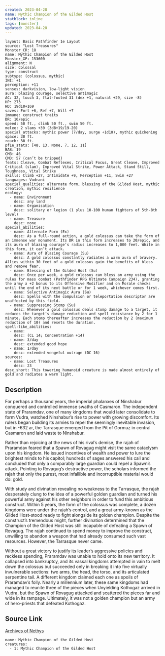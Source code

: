 ```yaml
---
created: 2023-04-28
name: Mythic Champion of the Gilded Host
statblock: inline
tags: [monster]
updated: 2023-04-28
---
```

```statblock
layout: Basic Pathfinder 1e Layout
source: "Lost Treasures"
Monster_CR: 18
name: Mythic Champion of the Gilded Host
Monster_XP: 153600
alignment: N
size: Colossal
type: construct
subtype: (colossus, mythic)
INI: +1
perception: +11
senses: darkvision, low-light vision
aura: blazing courage, selective antimagic
AC: 32, touch 3, flat-footed 31 (dex +1, natural +29, size -8)
HP: 273
HD: 19d10+169
saves: Fort +6, Ref +7, Will +7
immune: construct traits
DR: 10/epic
speed: 50 ft., climb 50 ft., swim 50 ft.
melee: 2 slams +30 (3d8+19/19-20)
special_attacks: mythic power (7/day, surge +1d10), mythic quickening
space: 30 ft.
reach: 30 ft.
pf1e_stats: [48, 13, None, 7, 12, 11]
BAB: 19
CMB: 46
CMD: 57 (can’t be tripped)
feats: Cleave, Combat Reflexes, Critical Focus, Great Cleave, Improved Critical (slam), Improved Vital Strike, Power Attack, Stand Still, Toughness, Vital Strike
skills: Climb +27, Intimidate +9, Perception +11, Swim +27
languages: Vudrani
special_qualities: alternate form, blessing of the Gilded Host, mythic creation, mythic resilience
ecology:
  - name: Environment
    desc: any land
  - name: Organisation
    desc: solitary or legion (1 plus 10-100 human fighters of 5th-8th level)
  - name: Treasure
    desc: none
special_abilities:
  - name: Alternate Form (Ex)
    desc: As a full-round action, a gold colossus can take the form of an immense war monument. Its DR in this form increases to 20/epic, and its aura of blazing courage’s radius increases to 1,000 feet. While in this form, it can’t attack.
  - name: Aura of Blazing Courage (Su)
    desc: A gold colossus constantly radiates a warm aura of bravery. Allies within 30 feet of a gold colossus gain the benefits of bless and remove fear.
  - name: Blessing of the Gilded Host (Su)
    desc: Once per week, a gold colossus can bless an army using the rules for mass combat (Pathfinder RPG Ultimate Campaign 234), granting the army a +2 bonus to its Offensive Modifier and on Morale checks until the end of its next battle or for 1 week, whichever comes first.
  - name: Selective Antimagic Aura (Su)
    desc: Spells with the compulsion or teleportation descriptor are unaffected by this field.
  - name: Suppressing Stomp (Su)
    desc: Whenever a gold colossus deals stomp damage to a target, it reduces the target’s damage reduction and spell resistance by 2 for 1 minute. Each stomp thereafter increases the reduction by 2 (maximum reduction of 10) and resets the duration.
spell-like_abilities:
  - name:
    desc: (CL 14; Concentration +14)
  - name: 3/day
    desc: extended good hope
  - name: 1/day
    desc: extended vengeful outrage (DC 16)
sources:
  - name: Lost Treasures
    desc: 23
desc_short: This towering humanoid creature is made almost entirely of gold and radiates a warm light.
```
## Description
For perhaps a thousand years, the imperial phalanxes of Ninshabur conquered and controlled immense swaths of Casmaron. The independent state of Praramdav, one of many kingdoms that would later consolidate to form Vudra, watched Ninshabur’s rise to power with growing discomfort. Its rulers began building its armies to repel the seemingly inevitable invasion, but in -632 ar, the Tarrasque emerged from the Pit of Gormuz in central Casmaron and laid waste to Ninshabur.

 Rather than rejoicing at the news of his rival’s demise, the rajah of Praramdav feared that a Spawn of Rovagug might visit the same cataclysm upon his kingdom. He issued incentives of wealth and power to lure the brightest minds to his capitol; hundreds of sages answered his call and concluded that only a comparably large guardian could repel a Spawn’s attack. Pointing to Rovagug’s destructive power, the scholars informed the rajah that only the purest, most infallible and incorruptible material would do: gold.

 With study and divination revealing no weakness to the Tarrasque, the rajah desperately clung to the idea of a powerful golden guardian and turned his powerful army against his other neighbors in order to fund this ambitious construct. Within 5 years, the form of the colossus was complete, a dozen kingdoms were under the rajah’s control, and a great army-known as the Gilded Host-stood ready to fight alongside its golden champion. Despite the construct’s tremendous might, further divination determined that the Champion of the Gilded Host was still incapable of defeating a Spawn of Rovagug. The rajah continued to spend money to improve the construct, unwilling to abandon a weapon that had already consumed such vast resources. However, the Tarrasque never came.

 Without a great victory to justify its leader’s aggressive policies and reckless spending, Praramdav was unable to hold onto its new territory. It collapsed into bankruptcy, and its vassal kingdoms attempted in vain to melt down the colossus but succeeded only in breaking it into five virtually invulnerable sections: two arms, the head, the torso, and its articulated serpentine tail. A different kingdom claimed each one as spoils of Praramdav’s folly. Nearly a millennium later, these same kingdoms had managed to reunite three of the pieces when Unyielding Kothogaz arrived in Vudra, but the Spawn of Rovagug attacked and scattered the pieces far and wide in its rampage. Ultimately, it was not a golden champion but an army of hero-priests that defeated Kothogaz.
## Source Link
[Archives of Nethys](https://aonprd.com/MythicMonsterDisplay.aspx?ItemName=Champion%20of%20the%20Gilded%20Host)
```encounter-table
name: Mythic Champion of the Gilded Host
creatures:
  - 1: Mythic Champion of the Gilded Host
```
